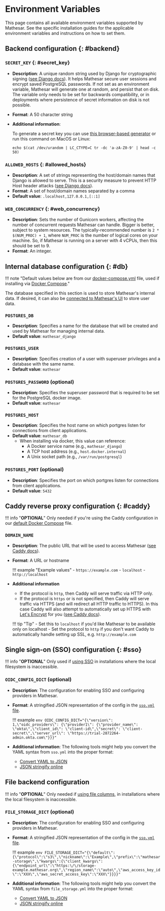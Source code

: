 # Environment Variables
This page contains all available environment variables supported by Mathesar. See the specific installation guides for the applicable environment variables and instructions on how to set them.

## Backend configuration {: #backend}

### `SECRET_KEY` {: #secret_key}

- **Description**: A unique random string used by Django for cryptographic signing ([see Django docs](https://docs.djangoproject.com/en/4.2/ref/settings/#std:setting-SECRET_KEY)). It helps Mathesar secure user sessions and encrypt saved PostgreSQL passwords. If not set as an environment variable, Mathesar will generate one at random, and persist that on disk. The variable only needs to be set for backwards compatibility, or in deployments where persistence of secret information on disk is not possible.
- **Format**: A 50 character string
- **Additional information**:

    To generate a secret key you can use [this browser-based generator](https://djecrety.ir/) or run this command on MacOS or Linux:

    ```
    echo $(cat /dev/urandom | LC_CTYPE=C tr -dc 'a-zA-Z0-9' | head -c 50)
    ```

### `ALLOWED_HOSTS` {: #allowed_hosts}

- **Description**: A set of strings representing the host/domain names that Django is allowed to serve. This is a security measure to prevent HTTP Host header attacks ([see Django docs](https://docs.djangoproject.com/en/4.2/ref/settings/#allowed-hosts)).
- **Format**: A set of host/domain names separated by a comma
- **Default value**: `.localhost,127.0.0.1,[::1]`

### `WEB_CONCURRENCY` {: #web_concurrency}

- **Description**: Sets the number of Gunicorn workers, affecting the number of concurrent requests Mathesar can handle. Bigger is better, subject to system resources. The typically-recommended number is `2 * $(NUM_PROC) + 1`, where `NUM_PROC` is the number of logical cores on your machine. So, if Mathesar is running on a server with 4 vCPUs, then this should be set to 9.
- **Format**: An integer.


## Internal database configuration {: #db}

!!! note "Default values below are from our [docker-compose.yml](https://github.com/mathesar-foundation/mathesar/raw/{{mathesar_version}}/docker-compose.yml) file, used if installing via [Docker Compose](./install-via-docker-compose.md)."

The database specified in this section is used to store Mathesar's internal data. If desired, it can also be [connected to Mathesar's UI](http://localhost:9000/user-guide/databases/#connection) to store user data.


### `POSTGRES_DB`

- **Description**: Specifies a name for the database that will be created and used by Mathesar for managing internal data.
- **Default value**: `mathesar_django`

### `POSTGRES_USER`

- **Description**: Specifies creation of a user with superuser privileges and a database with the same name.
- **Default value**: `mathesar`

### `POSTGRES_PASSWORD` (optional)

- **Description**: Specifies the superuser password that is required to be set for the PostgreSQL docker image.
- **Default value**: `mathesar`

### `POSTGRES_HOST`

- **Description**: Specifies the host name on which portgres listen for connections from client applications.
- **Default value**: `mathesar_db`
    - When installing via docker, this value can reference:
        - A Docker service name (e.g., `mathesar_django`)
        - A TCP host address (e.g., `host.docker.internal`)
        - A Unix socket path (e.g., `/var/run/postgresql`)

### `POSTGRES_PORT` (optional)

- **Description**: Specifies the port on which portgres listen for connections from client applications.
- **Default value**: `5432`


## Caddy reverse proxy configuration {: #caddy}

!!! info "**OPTIONAL**"
	Only needed if you're using the Caddy configuration in our [default Docker Compose](install-via-docker-compose.md#steps) file.

### `DOMAIN_NAME`

- **Description**: The public URL that will be used to access Mathesar ([see Caddy docs](https://caddyserver.com/docs/caddyfile/concepts#addresses)).
- **Format**: A URL or hostname

    !!! example "Example values"
        - `https://example.com`
        - `localhost`
        - `http://localhost`

- **Additional information**
    - If the protocol is `http`, then Caddy will serve traffic via HTTP only.
    - If the protocol is `https` or is not specified, then Caddy will serve traffic via HTTPS (and will redirect all HTTP traffic to HTTPS). In this case Caddy will also attempt to automatically set up HTTPS with [Let's Encrypt](https://letsencrypt.org/) for you ([see Caddy docs](https://caddyserver.com/docs/automatic-https)).

    !!! tip "Tip"
        - Set this to `localhost` if you'd like Mathesar to be available only on localhost
        - Set the protocol to `http` if you don't want Caddy to automatically handle setting up SSL, e.g. `http://example.com`

## Single sign-on (SSO) configuration {: #sso}

!!! info "**OPTIONAL**"
    Only used if [using SSO](./single-sign-on.md) in installations where the local filesystem is inaccessible.

### `OIDC_CONFIG_DICT` (optional)

- **Description**: The configuration for enabling SSO and configuring providers in Mathesar.
- **Format**: A stringified JSON representation of the config in the [`sso.yml` file](https://github.com/mathesar-foundation/mathesar/raw/{{mathesar_version}}/sso.yml.example).

    !!! example
        ```env
         OIDC_CONFIG_DICT="{\"version\": 1,\"oidc_providers\": {\"provider1\": {\"provider_name\": \"okta\",\"client_id\": \"client-id\",\"secret\": \"client-secret\",\"server_url\": \"https://trial-2872264-admin.okta.com\"}}}"
        ```


- **Additional information**: The following tools might help you convert the YAML syntax from `sso.yml` into the proper format:
    - [Convert YAML to JSON](https://onlineyamltools.com/convert-yaml-to-json)
    - [JSON stringify online](https://jsonformatter.org/json-stringify-online)

## File backend configuration

!!! info "**OPTIONAL**"
    Only needed if [using file columns](../user-guide/files.md), in installations where the local filesystem is inaccessible.

### `FILE_STORAGE_DICT` (optional)

- **Description**: The configuration for enabling SSO and configuring providers in Mathesar.
- **Format**: A stringified JSON representation of the config in the [`sso.yml` file](https://github.com/mathesar-foundation/mathesar/raw/{{mathesar_version}}/sso.yml.example).

    !!! example
        ```env
         FILE_STORAGE_DICT="{\"default\":{\"protocol\":\"s3\",\"nickname\":\"Example\",\"prefix\":\"mathesar-storage\",\"kwargs\":{\"client_kwargs\":{\"endpoint_url\":\"https:\/\/storage-example.mathesar.org\",\"region_name\":\"auto\",\"aws_access_key_id\":\"XXX\",\"aws_secret_access_key\":\"XXX\"}}}}"
        ```

- **Additional information**: The following tools might help you convert the YAML syntax from `file_storage.yml` into the proper format:
    - [Convert YAML to JSON](https://onlineyamltools.com/convert-yaml-to-json)
    - [JSON stringify online](https://jsonformatter.org/json-stringify-online)
